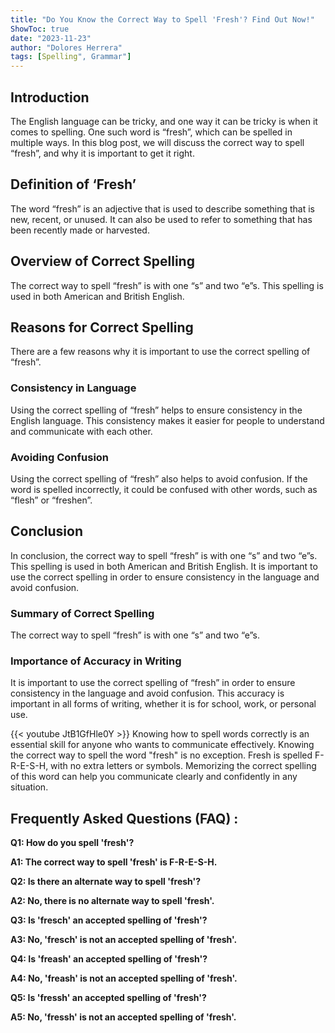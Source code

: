 ```yaml
---
title: "Do You Know the Correct Way to Spell 'Fresh'? Find Out Now!"
ShowToc: true 
date: "2023-11-23"
author: "Dolores Herrera" 
tags: [Spelling", Grammar"]
---
```

## Introduction 
The English language can be tricky, and one way it can be tricky is when it comes to spelling. One such word is “fresh”, which can be spelled in multiple ways. In this blog post, we will discuss the correct way to spell “fresh”, and why it is important to get it right. 

## Definition of ‘Fresh’
The word “fresh” is an adjective that is used to describe something that is new, recent, or unused. It can also be used to refer to something that has been recently made or harvested. 

## Overview of Correct Spelling
The correct way to spell “fresh” is with one “s” and two “e”s. This spelling is used in both American and British English. 

## Reasons for Correct Spelling
There are a few reasons why it is important to use the correct spelling of “fresh”. 

### Consistency in Language
Using the correct spelling of “fresh” helps to ensure consistency in the English language. This consistency makes it easier for people to understand and communicate with each other. 

### Avoiding Confusion
Using the correct spelling of “fresh” also helps to avoid confusion. If the word is spelled incorrectly, it could be confused with other words, such as “flesh” or “freshen”. 

## Conclusion
In conclusion, the correct way to spell “fresh” is with one “s” and two “e”s. This spelling is used in both American and British English. It is important to use the correct spelling in order to ensure consistency in the language and avoid confusion. 

### Summary of Correct Spelling
The correct way to spell “fresh” is with one “s” and two “e”s. 

### Importance of Accuracy in Writing
It is important to use the correct spelling of “fresh” in order to ensure consistency in the language and avoid confusion. This accuracy is important in all forms of writing, whether it is for school, work, or personal use.

{{< youtube JtB1GfHle0Y >}} 
Knowing how to spell words correctly is an essential skill for anyone who wants to communicate effectively. Knowing the correct way to spell the word "fresh" is no exception. Fresh is spelled F-R-E-S-H, with no extra letters or symbols. Memorizing the correct spelling of this word can help you communicate clearly and confidently in any situation.

## Frequently Asked Questions (FAQ) :
**Q1: How do you spell 'fresh'?**

**A1: The correct way to spell 'fresh' is F-R-E-S-H.**

**Q2: Is there an alternate way to spell 'fresh'?**

**A2: No, there is no alternate way to spell 'fresh'.**

**Q3: Is 'fresch' an accepted spelling of 'fresh'?**

**A3: No, 'fresch' is not an accepted spelling of 'fresh'.**

**Q4: Is 'freash' an accepted spelling of 'fresh'?**

**A4: No, 'freash' is not an accepted spelling of 'fresh'.**

**Q5: Is 'fressh' an accepted spelling of 'fresh'?**

**A5: No, 'fressh' is not an accepted spelling of 'fresh'.**





